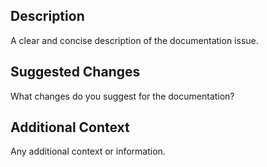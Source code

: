 ## Description
A clear and concise description of the documentation issue.

## Suggested Changes
What changes do you suggest for the documentation?

## Additional Context
Any additional context or information.
